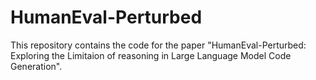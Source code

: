# HumanEval-Perturbed
This repository contains the code for the paper "HumanEval-Perturbed: Exploring the Limitaion of reasoning in Large Language Model Code Generation".